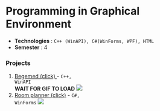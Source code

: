 # Programming in Graphical Environment

* **Technologies** : `C++ (WinAPI), C#(WinForms, WPF), HTML`
* **Semester** : 4

### Projects
1. [Begemed (click) ](/Gems-WinAPI) -		<code>C++, WinAPI</code>
<br> **WAIT FOR GIF TO LOAD**
![](src/begemed.gif)
2. [Room planner (click)](/Room-planner) - <code>C#, WinForms</code>
![](src/room.gif)

